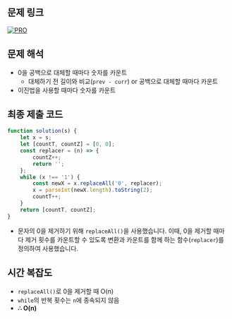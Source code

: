 ## 문제 링크

[![PRO]][Link]

## 문제 해석

-   0을 공백으로 대체할 때마다 숫자를 카운트
    -   대체하기 전 길이와 비교(`prev - curr`) or 공백으로 대체할 때마다 카운트
-   이진법을 사용할 때마다 숫자를 카운트

## 최종 제출 코드

```js
function solution(s) {
    let x = s;
    let [countT, countZ] = [0, 0];
    const replacer = (n) => {
        countZ++;
        return '';
    };
    while (x !== '1') {
        const newX = x.replaceAll('0', replacer);
        x = parseInt(newX.length).toString(2);
        countT++;
    }
    return [countT, countZ];
}
```

-   문자의 0을 제거하기 위해 `replaceAll()`을 사용했습니다. 이때, 0을 제거할 때마다 제거 횟수를 카운트할 수 있도록 변환과 카운트를 함께 하는 함수(`replacer`)를 정의하여 사용했습니다.

## 시간 복잡도

-   `replaceAll()`로 0을 제거할 때 O(n)
-   `while`의 반복 횟수는 `n`에 종속되지 않음
-   **∴ O(n)**

<!---------------------------------------------------------------------------->

[PRO]: https://github.com/chopinoff/js-algorithm/assets/107768516/6bb592e8-21d7-4244-91bb-8708f1f8ebb0
[BOJ]: https://github.com/chopinoff/js-algorithm/assets/107768516/ab4a009d-7575-4362-8a74-ebd2476570e4
[Link]: https://school.programmers.co.kr/learn/courses/30/lessons/70129
